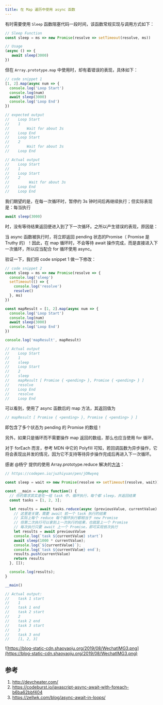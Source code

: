 ```yaml
---
title: 在 Map 遍历中使用 async 函数
---
```


有时需要使用 `Sleep` 函数阻塞代码一段时间，该函数常规实现与调用方式如下：

```js
// Sleep Function
const sleep = ms => new Promise(resolve => setTimeout(resolve, ms))

// Usage
(async () => {
   await sleep(3000)
})
```

但在 `Array.prototype.map` 中使用时，却有着错误的表现，具体如下：

```js
// code snippet 1
[1, 2].map(async num => {
  console.log('Loop Start')
  console.log(num)
  await sleep(3000)
  console.log('Loop End')
})

// expected output
//    Loop Start
//    1
//        Wait for about 3s
//    Loop End
//    Loop Start
//    2
//        Wait for about 3s
//    Loop End

// Actual output
//    Loop Start
//    1
//    Loop Start
//    2
//         Wait for about 3s
//    Loop End
//    Loop End
```

我们期望的是，在每一次循环时，暂停约 3s 钟时间后再继续执行；但实际表现是：每当执行

```js
await sleep(3000)
```

时，没有等待结果返回便进入到了下一次循环。之所以产生错误的表现，原因是：

当 async 函数被执行时，将立即返回 pending 状态的Promise（ Promise 是 Truthy 的）！因此，在 map 循环时，不会等待 await 操作完成，而是直接进入下一次循环，所以应当配合 for 循环使用 async。

验证一下，我们将 code snippet 1 做一下修改：

```js
// code snippet 2
const sleep = ms => new Promise(resolve => {
  console.log('sleep')
  setTimeout(() => {
    console.log('resolve')
    resolve()
  }, ms)
})

const mapResult = [1, 2].map(async num => {
  console.log('Loop Start')
  console.log(num)
  await sleep(3000)
  console.log('Loop End')
})

console.log('mapResult', mapResult)

// Actual output
//    Loop Start
//    1
//    sleep
//    Loop Start
//    2
//    sleep
//    mapResult [ Promise { <pending> }, Promise { <pending> } ]
//    resolve
//    Loop End
//    resolve
//    Loop End
```

可以看到，使用了 async 函数后的 map 方法，其返回值为

```js
// mapResult [ Promise { <pending> }, Promise { <pending> } ]
```

即包含了多个状态为 pending 的 Promise 的数组！

另外，如果只是循环而不需要操作 map 返回的数组，那么也应当使用 for 循环。

对于 forEach 而言，参考 MDN 中它的 Polyfill 可知，若回调函数为异步操作，它将会表现出并发的情况，因为它不支持等待异步操作完成后再进入下一次循环。

感谢 @杨宁 提供的使用 Array.prototype.reduce 解决的[方法](https://codepen.io/juzhiyuan/pen/jONwyeq)：

```js
// https://codepen.io/juzhiyuan/pen/jONwyeq

const sleep = wait => new Promise(resolve => setTimeout(resolve, wait));

const __main = async function() {
  // 你的需求其实是在一组 task 中，循环执行，每个都 sleep，并返回结果
  const tasks = [1, 2, 3];

  let results = await tasks.reduce(async (previousValue, currentValue) => {
    // 这里是关键，需要 await 前一个 task 执行的结果
    // 实际上每个 reduce 每个循环执行都相当于 new Promise
    // 但第二次执行可以拿到上一次执行的结果，也就是上一个 Promise
    // 每次执行只要 await 上一个 Promise，即可实现依次执行
    let results = await previousValue
    console.log(`task ${currentValue} start`)
    await sleep(1000 * currentValue);
    console.log(`${currentValue}`);
    console.log(`task ${currentValue} end`);
    results.push(currentValue)
    return results
  }, []);

  console.log(results);
}

__main()

// Actual output:
//    task 1 start
//    1
//    task 1 end
//    task 2 start
//    2
//    task 2 end
//    task 3 start
//    3
//    task 3 end
//    [1, 2, 3]
```

![https://blog-static-cdn.shaoyaoju.org/2019/08/WechatIMG3.png](https://blog-static-cdn.shaoyaoju.org/2019/08/WechatIMG3.png)

## 参考

1. http://devcheater.com/
2. https://codeburst.io/javascript-async-await-with-foreach-b6ba62bbf404
3. https://zellwk.com/blog/async-await-in-loops/
